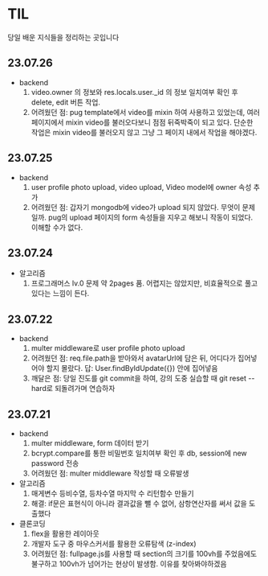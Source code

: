 # TIL
당일 배운 지식들을 정리하는 곳입니다
## 23.07.26
  - backend
    1) video.owner 의 정보와 res.locals.user._id 의 정보 일치여부 확인 후 delete, edit 버튼 작업.
    2) 어려웠던 점: pug template에서 video를 mixin 하여 사용하고 있었는데, 여러 페이지에서 mixin video를 불러오다보니 점점 뒤죽박죽이 되고 있다.
                   단순한 작업은 mixin video를 불러오지 않고 그냥 그 페이지 내에서 작업을 해야겠다.
                   
   

## 23.07.25
  - backend
    1) user profile photo upload, video upload, Video model에 owner 속성 추가 
    2) 어려웠던 점: 갑자기 mongodb에 video가 upload 되지 않았다. 무엇이 문제일까. pug의 upload 페이지의 form 속성들을 지우고 해보니 작동이 되었다.
                   이해할 수가 없다.

## 23.07.24 
  - 알고리즘
    1) 프로그래머스 lv.0 문제 약 2pages 품. 어렵지는 않았지만, 비효율적으로 풀고 있다는 느낌이 든다.

## 23.07.22
  - backend
    1) multer middleware로 user profile photo upload
    2) 어려웠던 점: req.file.path을 받아와서 avatarUrl에 담은 뒤, 어디다가 집어넣어야 할지 몰랐다. 답: User.findByIdUpdate({}) 안에 집어넣음
    3) 깨달은 점: 당일 진도를 git commit을 하여, 강의 도중 실습할 때 git reset --hard로 되돌려가며 연습하자

## 23.07.21
- backend
  1) multer middleware, form 데이터 받기
  2) bcrypt.compare를 통한 비밀번호 일치여부 확인 후 db, session에 new password 전송 <br>
  3) 어려웠던 점: multer middleware 작성할 때 오류발생
- 알고리즘
  1) 매게변수 등비수열, 등차수열 마지막 수 리턴함수 만들기
  2) 해결: if문은 표현식이 아니라 결과값을 뺄 수 없어, 삼항연산자를 써서 값을 도출했다
- 클론코딩
  1) flex을 활용한 레이아웃
  2) 개발자 도구 중 마우스커서를 활용한 오류탐색 (z-index)
  3) 어려웠던 점: fullpage.js를 사용할 때 section의 크기를 100vh를 주었음에도 불구하고 100vh가 넘어가는 현상이 발생함. 이유를 찾아봐야하겠음

